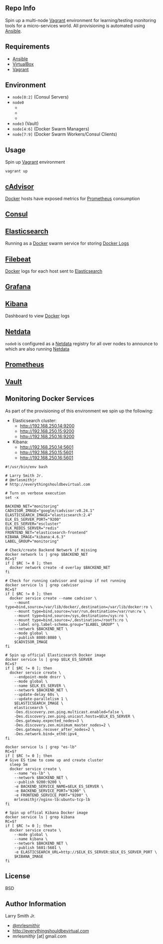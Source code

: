 Repo Info
---------
Spin up a multi-node [Vagrant] environment for learning/testing monitoring
tools for a micro-services world. All provisioning is automated using [Ansible].

Requirements
------------

- [Ansible]
- [VirtualBox]
- [Vagrant]

Environment
-----------
- `node[0:2]` (Consul Servers)
- `node0`
  - [Grafana]: <http://192.168.250.10:3000>
  - [Netdata]: <http://192.168.250.10:19999>
  - [Prometheus]: <http://192.168.250.10:9090>
- `node3` (Vault)
- `node[4:6]` (Docker Swarm Managers)
- `node[7:9]` (Docker Swarm Workers/Consul Clients)

Usage
-----

Spin up [Vagrant] environment

```
vagrant up
```

[cAdvisor]
--------

[Docker] hosts have exposed metrics for [Prometheus] consumption

[Consul]
--------

[Elasticsearch]
-------------

Running as a [Docker] swarm service for storing [Docker Logs](#Filebeat)

[Filebeat]
---------

[Docker] logs for each host sent to [Elasticsearch]

[Grafana]
--------

[Kibana]
--------

Dashboard to view [Docker] logs

[Netdata]
---------

`node0` is configured as a [Netdata] registry for all over nodes to announce to
which are also running [Netdata]

[Prometheus]
----------

[Vault]
-------

Monitoring Docker Services
--------------------------
As part of the provisioning of this environment we spin
up the following:
- Elasticsearch cluster:
   - <http://192.168.250.14:9200>
   - <http://192.168.250.15:9200>
   - <http://192.168.250.16:9200>
- Kibana:
  - <http://192.168.250.14:5601>
  - <http://192.168.250.15:5601>
  - <http://192.168.250.16:5601>

```
#!/usr/bin/env bash

# Larry Smith Jr.
# @mrlesmithjr
# http://everythingshouldbevirtual.com

# Turn on verbose execution
set -x

BACKEND_NET="monitoring"
CADVISOR_IMAGE="google/cadvisor:v0.24.1"
ELASTICSEARCH_IMAGE="elasticsearch:2.4"
ELK_ES_SERVER_PORT="9200"
ELK_ES_SERVER="escluster"
ELK_REDIS_SERVER="redis"
FRONTEND_NET="elasticsearch-frontend"
KIBANA_IMAGE="kibana:4.6.3"
LABEL_GROUP="monitoring"

# Check/create Backend Network if missing
docker network ls | grep $BACKEND_NET
RC=$?
if [ $RC != 0 ]; then
  docker network create -d overlay $BACKEND_NET
fi

# Check for running cadvisor and spinup if not running
docker service ls | grep cadvisor
RC=$?
if [ $RC != 0 ]; then
  docker service create --name cadvisor \
    --mount type=bind,source=/var/lib/docker/,destination=/var/lib/docker:ro \
    --mount type=bind,source=/var/run,destination=/var/run:rw \
    --mount type=bind,source=/sys,destination=/sys:ro \
    --mount type=bind,source=/,destination=/rootfs:ro \
    --label org.label-schema.group="$LABEL_GROUP" \
    --network $BACKEND_NET \
    --mode global \
    --publish 8080:8080 \
    $CADVISOR_IMAGE
fi

# Spin up official Elasticsearch Docker image
docker service ls | grep $ELK_ES_SERVER
RC=$?
if [ $RC != 0 ]; then
  docker service create \
    --endpoint-mode dnsrr \
    --mode global \
    --name $ELK_ES_SERVER \
    --network $BACKEND_NET \
    --update-delay 60s \
    --update-parallelism 1 \
    $ELASTICSEARCH_IMAGE \
    elasticsearch \
    -Des.discovery.zen.ping.multicast.enabled=false \
    -Des.discovery.zen.ping.unicast.hosts=$ELK_ES_SERVER \
    -Des.gateway.expected_nodes=3 \
    -Des.discovery.zen.minimum_master_nodes=2 \
    -Des.gateway.recover_after_nodes=2 \
    -Des.network.bind=_eth0:ipv4_
fi

docker service ls | grep "es-lb"
RC=$?
if [ $RC != 0 ]; then
# Give ES time to come up and create cluster
  sleep 5m
  docker service create \
    --name "es-lb" \
    --network $BACKEND_NET \
    --publish 9200:9200 \
    -e BACKEND_SERVICE_NAME=$ELK_ES_SERVER \
    -e BACKEND_SERVICE_PORT="9200" \
    -e FRONTEND_SERVICE_PORT="9200" \
    mrlesmithjr/nginx-lb:ubuntu-tcp-lb
fi

# Spin up offical Kibana Docker image
docker service ls | grep kibana
RC=$?
if [ $RC != 0 ]; then
  docker service create \
    --mode global \
    --name kibana \
    --network $BACKEND_NET \
    --publish 5601:5601 \
    -e ELASTICSEARCH_URL=http://$ELK_ES_SERVER:$ELK_ES_SERVER_PORT \
    $KIBANA_IMAGE
fi
```

License
-------

BSD

Author Information
------------------

Larry Smith Jr.
- [@mrlesmithjr]
- http://everythingshouldbevirtual.com
- mrlesmithjr [at] gmail.com

[@mrlesmithjr]: <https://www.twitter.com/mrlesmithjr>
[Ansible]: <https://www.ansible.com>
[cAdvisor]: <https://github.com/google/cadvisor>
[Consul]: <https://www.consul.io>
[Docker]: <https://www.docker.com/>
[Elasticsearch]: <https://www.elastic.co/>
[Filebeat]: <https://www.elastic.co/products/beats/filebeat>
[Grafana]: <https://grafana.com/>
[Hashicorp]: <https://www.hashicorp.com/>
[Kibana]: <https://www.elastic.co/products/kibana>
[Netdata]: <https://my-netdata.io/>
[Prometheus]: <https://prometheus.io/>
[Vagrant]: <https://www.vagrantup.com/>
[Vault]: <https://www.vaultproject.io>
[Virtualbox]: <https://www.virtualbox.org/>

